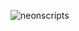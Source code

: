 ![neonscripts](https://socialify.git.ci/opticalsecurity/neonscripts/image?font=Source%20Code%20Pro&forks=1&issues=1&language=1&name=1&owner=1&pattern=Circuit%20Board&pulls=1&stargazers=1&theme=Dark)
